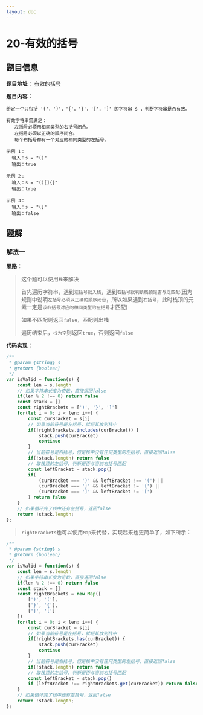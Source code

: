 ```yaml
---
layout: doc
---
```


# 20-有效的括号

## 题目信息

**题目地址**： [有效的括号](https://leetcode.cn/problems/valid-parentheses/)

**题目内容：**

```text
给定一个只包括 '('，')'，'{'，'}'，'['，']' 的字符串 s ，判断字符串是否有效。

有效字符串需满足：
   左括号必须用相同类型的右括号闭合。
   左括号必须以正确的顺序闭合。
   每个右括号都有一个对应的相同类型的左括号。

示例 1：
  输入：s = "()"
  输出：true
  
示例 2：
  输入：s = "()[]{}"
  输出：true
  
示例 3：
  输入：s = "(]"
  输出：false
```

## 题解

### 解法一

**思路：**

> 这个题可以使用`栈`来解决
> 
> 首先遍历字符串，遇到`左括号就入栈`，遇到`右括号就判断栈顶是否与之匹配`(因为规则中说明`左括号必须以正确的顺序闭合`，所以如果遇到`右括号`，此时栈顶的元素一定是`该右括号对应的相同类型的左括号`才匹配)
> 
> 如果不匹配则返回`false`，匹配则出栈
> 
> 遍历结束后，`栈为空`则返回`true`，否则返回`false`

**代码实现：**

```javascript
/**
 * @param {string} s
 * @return {boolean}
 */
var isValid = function(s) {
    const len = s.length
    // 如果字符串长度为奇数，直接返回false
    if(len % 2 !== 0) return false
    const stack = []
    const rightBrackets = [')', '}', ']']
    for(let i = 0; i < len; i++) {
        const curBracket = s[i]
        // 如果当前符号是左括号，就将其放到栈中
        if(!rightBrackets.includes(curBracket)) {
            stack.push(curBracket)
            continue
        }
        // 当前符号是右括号，但是栈中没有任何类型的左括号，直接返回false
        if(!stack.length) return false
        // 取栈顶的左括号，判断是否与当前右括号匹配
        const leftBracket = stack.pop()
        if(
            (curBracket === ')' && leftBracket !== '(') ||
            (curBracket === '}' && leftBracket != '{') ||
            (curBracket === ']' && leftBracket != '[')
        ) return false
    }
    // 如果循环完了栈中还有左括号，返回false
    return !stack.length;
};
```

> `rightBrackets`也可以使用`Map`来代替，实现起来也更简单了，如下所示：

```javascript
/**
 * @param {string} s
 * @return {boolean}
 */
var isValid = function(s) {
    const len = s.length
    // 如果字符串长度为奇数，直接返回false
    if(len % 2 !== 0) return false
    const stack = []
    const rightBrackets = new Map([
        [')', '('],
        ['}', '{'],
        [']', '[']
    ])
    for(let i = 0; i < len; i++) {
        const curBracket = s[i]
        // 如果当前符号是左括号，就将其放到栈中
        if(!rightBrackets.has(curBracket)) {
            stack.push(curBracket)
            continue
        }
        // 当前符号是右括号，但是栈中没有任何类型的左括号，直接返回false
        if(!stack.length) return false
        // 取栈顶的左括号，判断是否与当前右括号匹配
        const leftBracket = stack.pop()
        if (leftBracket !== rightBrackets.get(curBracket)) return false
    }
    // 如果循环完了栈中还有左括号，返回false
    return !stack.length;
};
```